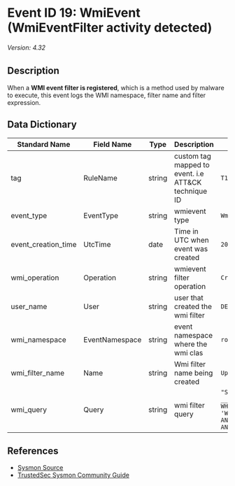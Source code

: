 # Event ID 19: WmiEvent (WmiEventFilter activity detected)
###### Version: 4.32

## Description
When a **WMI event filter is registered**, which is a method used by malware to execute, this event logs the WMI namespace, filter name and filter expression.

## Data Dictionary
|Standard Name|Field Name|Type|Description|Sample Value|
|---|---|---|---|---|
|tag|RuleName|string|custom tag mapped to event. i.e ATT&CK technique ID|`T1114`|
|event_type|EventType|string|wmievent type|`WmiFilterEvent`|
|event_creation_time|UtcTime|date|Time in UTC when event was created|`2018-09-11 23:12:46.606`|
|wmi_operation|Operation|string|wmievent filter operation|`Created`|
|user_name|User|string|user that created the wmi filter|`DESKTOP-LFD11QP\pedro`|
|wmi_namespace|EventNamespace|string|event namespace where the wmi clas|`root\CimV2`|
|wmi_filter_name|Name|string|Wmi filter name being created|`Updater`|
|wmi_query|Query|string|wmi filter query|`"SELECT * FROM __InstanceModificationEvent WITHIN 60 WHERE TargetInstance ISA 'Win32_PerfFormattedData_PerfOS_System' AND TargetInstance.SystemUpTime >= 240 AND TargetInstance.SystemUpTime < 325"`|

## References
* [Sysmon Source](https://docs.microsoft.com/en-us/sysinternals/downloads/sysmon#event-id-19-wmievent-wmieventfilter-activity-detected)
* [TrustedSec Sysmon Community Guide](https://github.com/trustedsec/SysmonCommunityGuide/blob/master/WMI-events.md)
